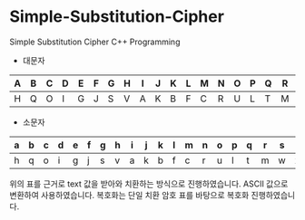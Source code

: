 # Simple-Substitution-Cipher
Simple Substitution Cipher C++ Programming

- 대문자

|A|B|C|D|E|F|G|H|I|J|K|L|M|N|O|P|Q|R|S|T|U|V|W|X|Y|Z|
|---|---|---|---|---|---|---|---|---|---|---|---|---|---|---|---|---|---|---|---|---|---|---|---|---|---|
|H|Q|O|I|G|J|S|V|A|K|B|F|C|R|U|L|T|M|E|X|N|W|Z|D|Y|P|

- 소문자

|a|b|c|d|e|f|g|h|i|j|k|l|m|n|o|p|q|r|s|t|u|v|w|x|y|z|
|---|---|---|---|---|---|---|---|---|---|---|---|---|---|---|---|---|---|---|---|---|---|---|---|---|---|
|h|q|o|i|g|j|s|v|a|k|b|f|c|r|u|l|t|m|w|x|n|w|z|d|y|p|

위의 표를 근거로 text 값을 받아와 치환하는 방식으로 진행하였습니다. ASCII 값으로 변환하여 사용하였습니다. 복호화는 단일 치환 암호 표를 바탕으로 복호화 진행하였습니다.

